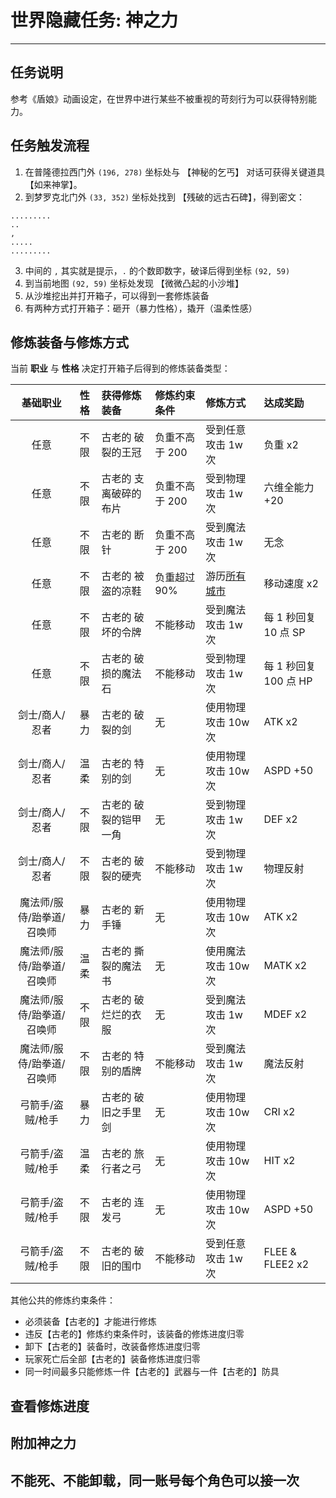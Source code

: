 # 世界隐藏任务: 神之力

------

## 任务说明

参考《盾娘》动画设定，在世界中进行某些不被重视的苛刻行为可以获得特别能力。


## 任务触发流程

1. 在普隆德拉西门外 `(196, 278)` 坐标处与 【神秘的乞丐】 对话可获得关键道具 【如来神掌】。
2. 到梦罗克北门外 `(33, 352)` 坐标处找到 【残破的远古石碑】，得到密文：

```
.........
..
,
.....
.........
```

3. 中间的 `,` 其实就是提示，`.` 的个数即数字，破译后得到坐标 `(92, 59)`
4. 到当前地图 `(92, 59)` 坐标处发现 【微微凸起的小沙堆】
5. 从沙堆挖出并打开箱子，可以得到一套修炼装备
6. 有两种方式打开箱子：砸开（暴力性格），撬开（温柔性感）


## 修炼装备与修炼方式

当前 **职业** 与 **性格** 决定打开箱子后得到的修炼装备类型：

| 基础职业 | 性格 | 获得修炼装备 | 修炼约束条件 | 修炼方式 | 达成奖励 |
|:---:|:---:|:---|:---|:---|:---|
| 任意 | 不限 | 古老的 破裂的王冠 | 负重不高于 200 | 受到任意攻击 1w 次 | 负重 x2 |
| 任意 | 不限 | 古老的 支离破碎的布片 | 负重不高于 200 | 受到物理攻击 1w 次 | 六维全能力 +20 |
| 任意 | 不限 | 古老的 断针 | 负重不高于 200 | 受到魔法攻击 1w 次 | 无念 |
| 任意 | 不限 | 古老的 被盗的凉鞋 | 负重超过 90% | 游历[所有城市](./城市地图.md) | 移动速度 x2 |
| 任意 | 不限 | 古老的 破坏的令牌 | 不能移动 | 受到魔法攻击 1w 次 | 每 1 秒回复 10 点 SP |
| 任意 | 不限 | 古老的 破损的魔法石 | 不能移动 | 受到物理攻击 1w 次 | 每 1 秒回复 100 点 HP |
| 剑士/商人/忍者 | 暴力 | 古老的 破裂的剑 | 无 | 使用物理攻击 10w 次 | ATK x2 |
| 剑士/商人/忍者 | 温柔 | 古老的 特别的剑 | 无 | 使用物理攻击 10w 次 | ASPD +50 |
| 剑士/商人/忍者 | 不限 | 古老的 破裂的铠甲一角 | 无 | 受到物理攻击 1w 次 | DEF x2 |
| 剑士/商人/忍者 | 不限 | 古老的 破裂的硬壳 | 不能移动 | 受到物理攻击 1w 次 | 物理反射 |
| 魔法师/服侍/跆拳道/召唤师 | 暴力 | 古老的 新手锤 | 无 | 使用物理攻击 10w 次 | ATK x2 |
| 魔法师/服侍/跆拳道/召唤师 | 温柔 | 古老的 撕裂的魔法书 | 无 | 使用魔法攻击 10w 次 | MATK x2 |
| 魔法师/服侍/跆拳道/召唤师 | 不限 | 古老的 破烂烂的衣服 | 无 | 受到魔法攻击 1w 次 | MDEF x2 |
| 魔法师/服侍/跆拳道/召唤师 | 不限 | 古老的 特别的盾牌 | 不能移动 | 受到魔法攻击 1w 次 | 魔法反射 |
| 弓箭手/盗贼/枪手 | 暴力 | 古老的 破旧之手里剑 | 无 | 使用物理攻击 10w 次 | CRI x2 |
| 弓箭手/盗贼/枪手 | 温柔 | 古老的 旅行者之弓 | 无 | 使用物理攻击 10w 次 | HIT x2 |
| 弓箭手/盗贼/枪手 | 不限 | 古老的 连发弓 | 无 | 使用物理攻击 10w 次 | ASPD +50 |
| 弓箭手/盗贼/枪手 | 不限 | 古老的 破旧的围巾 | 不能移动 | 受到任意攻击 1w 次 | FLEE & FLEE2 x2 |


其他公共的修炼约束条件：

- 必须装备【古老的】才能进行修炼
- 违反【古老的】修炼约束条件时，该装备的修炼进度归零
- 卸下【古老的】装备时，改装备修炼进度归零
- 玩家死亡后全部【古老的】装备修炼进度归零
- 同一时间最多只能修炼一件【古老的】武器与一件【古老的】防具


## 查看修炼进度

## 附加神之力

## 不能死、不能卸载，同一账号每个角色可以接一次
